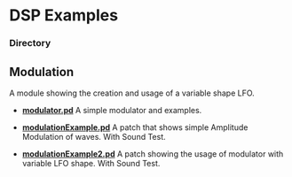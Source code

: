 # DSP Examples

### Directory

## Modulation
A module showing the creation and usage of a variable shape LFO.

- **[modulator.pd](modulation/modulator.pd)**
  A simple modulator and examples.

- **[modulationExample.pd](modulation/modulationExample.pd)**
  A patch that shows simple Amplitude Modulation of waves. With Sound Test.

- **[modulationExample2.pd](modulation/modulationExample2.pd)**
  A patch showing the usage of modulator with variable LFO shape. With Sound Test.
